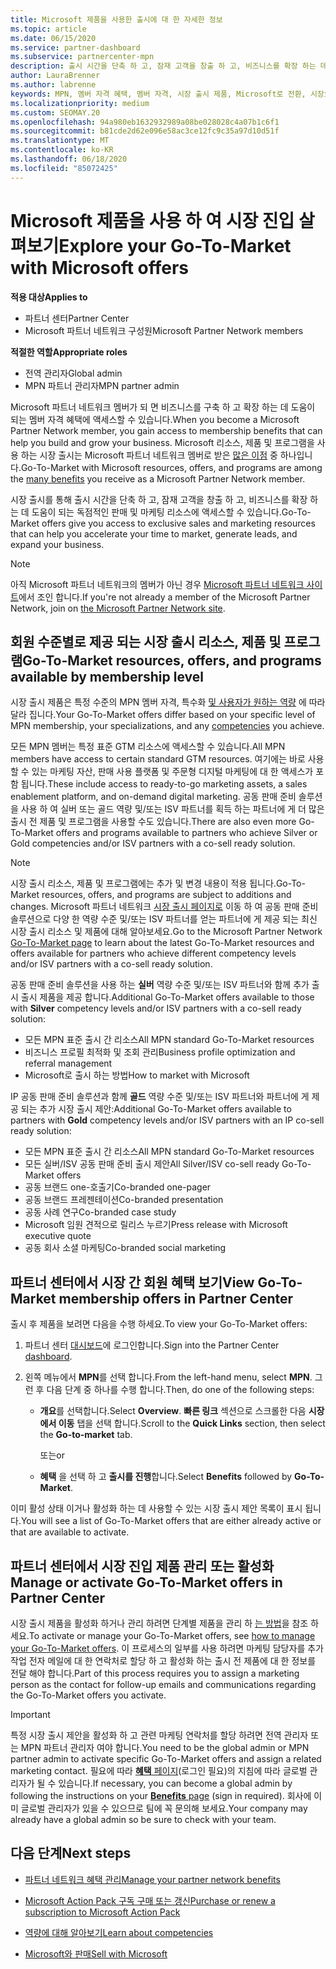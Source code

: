 ```yaml
---
title: Microsoft 제품을 사용한 출시에 대 한 자세한 정보
ms.topic: article
ms.date: 06/15/2020
ms.service: partner-dashboard
ms.subservice: partnercenter-mpn
description: 출시 시간을 단축 하 고, 잠재 고객을 창출 하 고, 비즈니스를 확장 하는 데 도움이 되는 Microsoft 제품 출시에 대해 알아보세요.
author: LauraBrenner
ms.author: labrenne
keywords: MPN, 멤버 자격 혜택, 멤버 자격, 시장 출시 제품, Microsoft로 전환, 시장으로 이동, 골드 멤버 자격, 실버 멤버 자격
ms.localizationpriority: medium
ms.custom: SEOMAY.20
ms.openlocfilehash: 94a980eb1632932989a08be028028c4a07b1c6f1
ms.sourcegitcommit: b81cde2d62e096e58ac3ce12fc9c35a97d10d51f
ms.translationtype: MT
ms.contentlocale: ko-KR
ms.lasthandoff: 06/18/2020
ms.locfileid: "85072425"
---
```

# <a name="explore-your-go-to-market-with-microsoft-offers"></a><span data-ttu-id="d06c4-104">Microsoft 제품을 사용 하 여 시장 진입 살펴보기</span><span class="sxs-lookup"><span data-stu-id="d06c4-104">Explore your Go-To-Market with Microsoft offers</span></span>

<span data-ttu-id="d06c4-105">**적용 대상**</span><span class="sxs-lookup"><span data-stu-id="d06c4-105">**Applies to**</span></span>

- <span data-ttu-id="d06c4-106">파트너 센터</span><span class="sxs-lookup"><span data-stu-id="d06c4-106">Partner Center</span></span>
- <span data-ttu-id="d06c4-107">Microsoft 파트너 네트워크 구성원</span><span class="sxs-lookup"><span data-stu-id="d06c4-107">Microsoft Partner Network members</span></span>

<span data-ttu-id="d06c4-108">**적절한 역할**</span><span class="sxs-lookup"><span data-stu-id="d06c4-108">**Appropriate roles**</span></span>

- <span data-ttu-id="d06c4-109">전역 관리자</span><span class="sxs-lookup"><span data-stu-id="d06c4-109">Global admin</span></span>
- <span data-ttu-id="d06c4-110">MPN 파트너 관리자</span><span class="sxs-lookup"><span data-stu-id="d06c4-110">MPN partner admin</span></span>

<span data-ttu-id="d06c4-111">Microsoft 파트너 네트워크 멤버가 되 면 비즈니스를 구축 하 고 확장 하는 데 도움이 되는 멤버 자격 혜택에 액세스할 수 있습니다.</span><span class="sxs-lookup"><span data-stu-id="d06c4-111">When you become a Microsoft Partner Network member, you gain access to membership benefits that can help you build and grow your business.</span></span> <span data-ttu-id="d06c4-112">Microsoft 리소스, 제품 및 프로그램을 사용 하는 시장 출시는 Microsoft 파트너 네트워크 멤버로 받은 [많은 이점](https://partner.microsoft.com/manage-your-partner-network-benefits) 중 하나입니다.</span><span class="sxs-lookup"><span data-stu-id="d06c4-112">Go-To-Market with Microsoft resources, offers, and programs are among the [many benefits](https://partner.microsoft.com/manage-your-partner-network-benefits) you receive as a Microsoft Partner Network member.</span></span>

<span data-ttu-id="d06c4-113">시장 출시를 통해 출시 시간을 단축 하 고, 잠재 고객을 창출 하 고, 비즈니스를 확장 하는 데 도움이 되는 독점적인 판매 및 마케팅 리소스에 액세스할 수 있습니다.</span><span class="sxs-lookup"><span data-stu-id="d06c4-113">Go-To-Market offers give you access to exclusive sales and marketing resources that can help you accelerate your time to market, generate leads, and expand your business.</span></span>

>[!NOTE]
><span data-ttu-id="d06c4-114">아직 Microsoft 파트너 네트워크의 멤버가 아닌 경우 [Microsoft 파트너 네트워크 사이트](https://partner.microsoft.com/membership)에서 조인 합니다.</span><span class="sxs-lookup"><span data-stu-id="d06c4-114">If you're not already a member of the Microsoft Partner Network, join on [the Microsoft Partner Network site](https://partner.microsoft.com/membership).</span></span>

## <a name="go-to-market-resources-offers-and-programs-available-by-membership-level"></a><span data-ttu-id="d06c4-115">회원 수준별로 제공 되는 시장 출시 리소스, 제품 및 프로그램</span><span class="sxs-lookup"><span data-stu-id="d06c4-115">Go-To-Market resources, offers, and programs available by membership level</span></span>

<span data-ttu-id="d06c4-116">시장 출시 제품은 특정 수준의 MPN 멤버 자격, 특수화 [및 사용자가 원하는 역량](learn-about-competencies.md) 에 따라 달라 집니다.</span><span class="sxs-lookup"><span data-stu-id="d06c4-116">Your Go-To-Market offers differ based on your specific level of MPN membership, your specializations, and any [competencies](learn-about-competencies.md) you achieve.</span></span>

<span data-ttu-id="d06c4-117">모든 MPN 멤버는 특정 표준 GTM 리소스에 액세스할 수 있습니다.</span><span class="sxs-lookup"><span data-stu-id="d06c4-117">All MPN members have access to certain standard GTM resources.</span></span> <span data-ttu-id="d06c4-118">여기에는 바로 사용할 수 있는 마케팅 자산, 판매 사용 플랫폼 및 주문형 디지털 마케팅에 대 한 액세스가 포함 됩니다.</span><span class="sxs-lookup"><span data-stu-id="d06c4-118">These include access to ready-to-go marketing assets, a sales enablement platform, and on-demand digital marketing.</span></span> <span data-ttu-id="d06c4-119">공동 판매 준비 솔루션을 사용 하 여 실버 또는 골드 역량 및/또는 ISV 파트너를 획득 하는 파트너에 게 더 많은 출시 전 제품 및 프로그램을 사용할 수도 있습니다.</span><span class="sxs-lookup"><span data-stu-id="d06c4-119">There are also even more Go-To-Market offers and programs available to partners who achieve Silver or Gold competencies and/or ISV partners with a co-sell ready solution.</span></span>

>[!NOTE]
><span data-ttu-id="d06c4-120">시장 출시 리소스, 제품 및 프로그램에는 추가 및 변경 내용이 적용 됩니다.</span><span class="sxs-lookup"><span data-stu-id="d06c4-120">Go-To-Market resources, offers, and programs are subject to additions and changes.</span></span> <span data-ttu-id="d06c4-121">Microsoft 파트너 네트워크 [시장 출시 페이지로](https://partner.microsoft.com/membership/go-to-market) 이동 하 여 공동 판매 준비 솔루션으로 다양 한 역량 수준 및/또는 ISV 파트너를 얻는 파트너에 게 제공 되는 최신 시장 출시 리소스 및 제품에 대해 알아보세요.</span><span class="sxs-lookup"><span data-stu-id="d06c4-121">Go to the Microsoft Partner Network [Go-To-Market page](https://partner.microsoft.com/membership/go-to-market) to learn about the latest Go-To-Market resources and offers available for partners who achieve different competency levels and/or ISV partners with a co-sell ready solution.</span></span>

<span data-ttu-id="d06c4-122">공동 판매 준비 솔루션을 사용 하는 **실버** 역량 수준 및/또는 ISV 파트너와 함께 추가 출시 출시 제품을 제공 합니다.</span><span class="sxs-lookup"><span data-stu-id="d06c4-122">Additional Go-To-Market offers available to those with **Silver** competency levels and/or ISV partners with a co-sell ready solution:</span></span>

- <span data-ttu-id="d06c4-123">모든 MPN 표준 출시 간 리소스</span><span class="sxs-lookup"><span data-stu-id="d06c4-123">All MPN standard Go-To-Market resources</span></span>
- <span data-ttu-id="d06c4-124">비즈니스 프로필 최적화 및 조회 관리</span><span class="sxs-lookup"><span data-stu-id="d06c4-124">Business profile optimization and referral management</span></span>
- <span data-ttu-id="d06c4-125">Microsoft로 출시 하는 방법</span><span class="sxs-lookup"><span data-stu-id="d06c4-125">How to market with Microsoft</span></span>

<span data-ttu-id="d06c4-126">IP 공동 판매 준비 솔루션과 함께 **골드** 역량 수준 및/또는 ISV 파트너와 파트너에 게 제공 되는 추가 시장 출시 제안:</span><span class="sxs-lookup"><span data-stu-id="d06c4-126">Additional Go-To-Market offers available to partners with **Gold** competency levels and/or ISV partners with an IP co-sell ready solution:</span></span>

- <span data-ttu-id="d06c4-127">모든 MPN 표준 출시 간 리소스</span><span class="sxs-lookup"><span data-stu-id="d06c4-127">All MPN standard Go-To-Market resources</span></span>
- <span data-ttu-id="d06c4-128">모든 실버/ISV 공동 판매 준비 출시 제안</span><span class="sxs-lookup"><span data-stu-id="d06c4-128">All Silver/ISV co-sell ready Go-To-Market offers</span></span>
- <span data-ttu-id="d06c4-129">공동 브랜드 one-호출기</span><span class="sxs-lookup"><span data-stu-id="d06c4-129">Co-branded one-pager</span></span>
- <span data-ttu-id="d06c4-130">공동 브랜드 프레젠테이션</span><span class="sxs-lookup"><span data-stu-id="d06c4-130">Co-branded presentation</span></span>
- <span data-ttu-id="d06c4-131">공동 사례 연구</span><span class="sxs-lookup"><span data-stu-id="d06c4-131">Co-branded case study</span></span>
- <span data-ttu-id="d06c4-132">Microsoft 임원 견적으로 릴리스 누르기</span><span class="sxs-lookup"><span data-stu-id="d06c4-132">Press release with Microsoft executive quote</span></span>
- <span data-ttu-id="d06c4-133">공동 회사 소셜 마케팅</span><span class="sxs-lookup"><span data-stu-id="d06c4-133">Co-branded social marketing</span></span>

## <a name="view-go-to-market-membership-offers-in-partner-center"></a><span data-ttu-id="d06c4-134">파트너 센터에서 시장 간 회원 혜택 보기</span><span class="sxs-lookup"><span data-stu-id="d06c4-134">View Go-To-Market membership offers in Partner Center</span></span>

<span data-ttu-id="d06c4-135">출시 후 제품을 보려면 다음을 수행 하세요.</span><span class="sxs-lookup"><span data-stu-id="d06c4-135">To view your Go-To-Market offers:</span></span>

1. <span data-ttu-id="d06c4-136">파트너 센터 [대시보드](https://partner.microsoft.com/dashboard)에 로그인합니다.</span><span class="sxs-lookup"><span data-stu-id="d06c4-136">Sign into the Partner Center [dashboard](https://partner.microsoft.com/dashboard).</span></span>

2. <span data-ttu-id="d06c4-137">왼쪽 메뉴에서 **MPN**를 선택 합니다.</span><span class="sxs-lookup"><span data-stu-id="d06c4-137">From the left-hand menu, select **MPN**.</span></span> <span data-ttu-id="d06c4-138">그런 후 다음 단계 중 하나를 수행 합니다.</span><span class="sxs-lookup"><span data-stu-id="d06c4-138">Then, do one of the following steps:</span></span>

   - <span data-ttu-id="d06c4-139">**개요**를 선택합니다.</span><span class="sxs-lookup"><span data-stu-id="d06c4-139">Select **Overview**.</span></span> <span data-ttu-id="d06c4-140">**빠른 링크** 섹션으로 스크롤한 다음 **시장에서 이동** 탭을 선택 합니다.</span><span class="sxs-lookup"><span data-stu-id="d06c4-140">Scroll to the **Quick Links** section, then select the **Go-to-market** tab.</span></span>

     <span data-ttu-id="d06c4-141">또는</span><span class="sxs-lookup"><span data-stu-id="d06c4-141">or</span></span>

   - <span data-ttu-id="d06c4-142">**혜택** 을 선택 하 고 **출시를 진행**합니다.</span><span class="sxs-lookup"><span data-stu-id="d06c4-142">Select **Benefits** followed by **Go-To-Market**.</span></span>

<span data-ttu-id="d06c4-143">이미 활성 상태 이거나 활성화 하는 데 사용할 수 있는 시장 출시 제안 목록이 표시 됩니다.</span><span class="sxs-lookup"><span data-stu-id="d06c4-143">You will see a list of Go-To-Market offers that are either already active or that are available to activate.</span></span>

## <a name="manage-or-activate-go-to-market-offers-in-partner-center"></a><span data-ttu-id="d06c4-144">파트너 센터에서 시장 진입 제품 관리 또는 활성화</span><span class="sxs-lookup"><span data-stu-id="d06c4-144">Manage or activate Go-To-Market offers in Partner Center</span></span>

<span data-ttu-id="d06c4-145">시장 출시 제품을 활성화 하거나 관리 하려면 단계별 제품을 관리 하 [는 방법](manage-your-partner-network-benefits.md#manage-go-to-market-offers)을 참조 하세요.</span><span class="sxs-lookup"><span data-stu-id="d06c4-145">To activate or manage your Go-To-Market offers, see [how to manage your Go-To-Market offers](manage-your-partner-network-benefits.md#manage-go-to-market-offers).</span></span> <span data-ttu-id="d06c4-146">이 프로세스의 일부를 사용 하려면 마케팅 담당자를 추가 작업 전자 메일에 대 한 연락처로 할당 하 고 활성화 하는 출시 전 제품에 대 한 정보를 전달 해야 합니다.</span><span class="sxs-lookup"><span data-stu-id="d06c4-146">Part of this process requires you to assign a marketing person as the contact for follow-up emails and communications regarding the Go-To-Market offers you activate.</span></span>

>[!IMPORTANT]
><span data-ttu-id="d06c4-147">특정 시장 출시 제안을 활성화 하 고 관련 마케팅 연락처를 할당 하려면 전역 관리자 또는 MPN 파트너 관리자 여야 합니다.</span><span class="sxs-lookup"><span data-stu-id="d06c4-147">You need to be the global admin or MPN partner admin to activate specific Go-To-Market offers and assign a related marketing contact.</span></span> <span data-ttu-id="d06c4-148">필요에 따라 [**혜택** 페이지](https://partnercenter.microsoft.com/pcv/partnership/benefits)(로그인 필요)의 지침에 따라 글로벌 관리자가 될 수 있습니다.</span><span class="sxs-lookup"><span data-stu-id="d06c4-148">If necessary, you can become a global admin by following the instructions on your [**Benefits** page](https://partnercenter.microsoft.com/pcv/partnership/benefits) (sign in required).</span></span> <span data-ttu-id="d06c4-149">회사에 이미 글로벌 관리자가 있을 수 있으므로 팀에 꼭 문의해 보세요.</span><span class="sxs-lookup"><span data-stu-id="d06c4-149">Your company may already have a global admin so be sure to check with your team.</span></span>

## <a name="next-steps"></a><span data-ttu-id="d06c4-150">다음 단계</span><span class="sxs-lookup"><span data-stu-id="d06c4-150">Next steps</span></span>

- [<span data-ttu-id="d06c4-151">파트너 네트워크 혜택 관리</span><span class="sxs-lookup"><span data-stu-id="d06c4-151">Manage your partner network benefits</span></span>](manage-your-partner-network-benefits.md)

- [<span data-ttu-id="d06c4-152">Microsoft Action Pack 구독 구매 또는 갱신</span><span class="sxs-lookup"><span data-stu-id="d06c4-152">Purchase or renew a subscription to Microsoft Action Pack</span></span>](mpn-get-action-pack.md)

- [<span data-ttu-id="d06c4-153">역량에 대해 알아보기</span><span class="sxs-lookup"><span data-stu-id="d06c4-153">Learn about competencies</span></span>](learn-about-competencies.md)

- [<span data-ttu-id="d06c4-154">Microsoft와 판매</span><span class="sxs-lookup"><span data-stu-id="d06c4-154">Sell with Microsoft</span></span>](https://partner.microsoft.com/membership/sell-with-microsoft)

